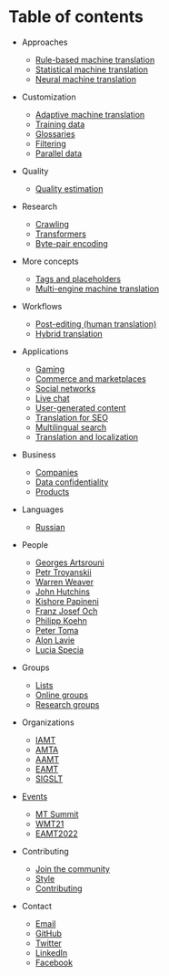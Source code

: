 # Table of contents

* Approaches
  * [Rule-based machine translation](general/rule-based.md)
  * [Statistical machine translation](general/statistical.md)
  * [Neural machine translation](general/neural.md)

* Customization
  * [Adaptive machine translation](customization/adaptive.md)
  * [Training data](customization/training-data.md)
  * [Glossaries](customization/glossaries.md)
  * [Filtering](customization/filtering.md)
  * [Parallel data](customization/parallel-data.md)

* Quality
  * [Quality estimation](quality/quality-estimation.md)

* Research
  * [Crawling](research/crawling.md)
  * [Transformers](research/transformers.md)
  * [Byte-pair encoding](research/byte-pair-encoding.md)

* More concepts
  * [Tags and placeholders](applications/advanced-concepts/tags-and-placeholders.md)
  * [Multi-engine machine translation](applications/advanced-concepts/multi-engine-machine-translation.md)

* Workflows
  * [Post-editing (human translation)](workflows/post-editing.md)
  * [Hybrid translation](workflows/hybrid-translation.md)

* Applications
  * [Gaming](applications/gaming.md)
  * [Commerce and marketplaces](applications/commerce-and-marketplaces.md)
  * [Social networks](applications/social-networks.md)
  * [Live chat](applications/live-chat.md)
  * [User-generated content](applications/user-generated-content.md)
  * [Translation for SEO](applications/seo.md)
  * [Multilingual search](applications/multilingual-search.md)
  * [Translation and localization](applications/translation-and-localization.md)

* Business
  * [Companies](business/companies.md)
  * [Data confidentiality](business/data-confidentiality.md)
  * [Products](business/products.md)


* Languages
  * [Russian](languages/russian.md)

* People
  * [Georges Artsrouni](people/georges-artsrouni.md)
  * [Petr Troyanskii](people/petr-troyanskii.md)
  * [Warren Weaver](people/warren-weaver.md)
  * [John Hutchins](people/john-hutchins.md)
  * [Kishore Papineni](people/kishore-papineni.md)
  * [Franz Josef Och](people/franz-josef-och.md)
  * [Philipp Koehn](people/philipp-koehn.md)
  * [Peter Toma](people/peter-toma.md)
  * [Alon Lavie](people/alon-lavie.md)
  * [Lucia Specia](people/lucia-specia.md)

* Groups
  * [Lists](groups/lists.md)
  * [Online groups](groups/online-groups.md)
  * [Research groups](groups/research-groups.md)

* Organizations
  * [IAMT](organizations/iamt.md)
  * [AMTA](organizations/amta.md)
  * [AAMT](organizations/aamt.md)
  * [EAMT](organizations/eamt.md)
  * [SIGSLT](organizations/SIGSLT.md)

* [Events](events/README.md)
  * [MT Summit](events/mt-summit.md)
  * [WMT21](events/wmt21.md)
  * [EAMT2022](events/eamt2022.md)

* Contributing
  * [Join the community](https://form.typeform.com/c/ndac7OIs)
  * [Style](contributing/style.md)
  * [Contributing](contributing/contributing.md)

* Contact
  * [Email](mailto:contact@machinetranslate.org)
  * [GitHub](https://github.com/machinetranslate)
  * [Twitter](https://twitter.com/machtranslate)
  * [LinkedIn](https://linkedin.com/company/machinetranslate)
  * [Facebook](https://facebook.com/machinetranslate)
